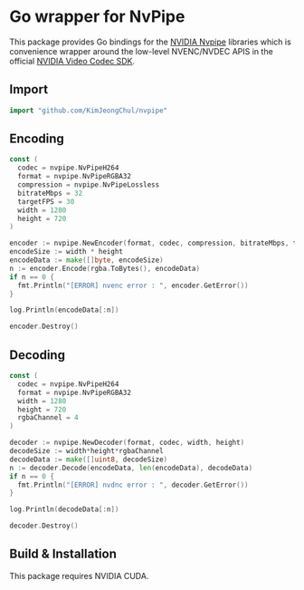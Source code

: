 # Go wrapper for NvPipe

This package provides Go bindings for the [NVIDIA Nvpipe](https://github.com/NVIDIA/NvPipe) libraries which is convenience wrapper around the low-level NVENC/NVDEC APIS in the official [NVIDIA Video Codec SDK](https://developer.nvidia.com/nvidia-video-codec-sdk).

## Import
```go
import "github.com/KimJeongChul/nvpipe"
```

## Encoding
```go
const (
  codec = nvpipe.NvPipeH264
  format = nvpipe.NvPipeRGBA32
  compression = nvpipe.NvPipeLossless
  bitrateMbps = 32
  targetFPS = 30
  width = 1280
  height = 720
)

encoder := nvpipe.NewEncoder(format, codec, compression, bitrateMbps, targetFPS, width, height)
encodeSize := width * height
encodeData := make([]byte, encodeSize)
n := encoder.Encode(rgba.ToBytes(), encodeData)
if n == 0 {
  fmt.Println("[ERROR] nvenc error : ", encoder.GetError())
}

log.Println(encodeData[:n])

encoder.Destroy()
```

## Decoding
```go
const (
  codec = nvpipe.NvPipeH264
  format = nvpipe.NvPipeRGBA32
  width = 1280
  height = 720
  rgbaChannel = 4
)

decoder := nvpipe.NewDecoder(format, codec, width, height)
decodeSize := width*height*rgbaChannel
decodeData := make([]uint8, decodeSize)
n := decoder.Decode(encodeData, len(encodeData), decodeData)
if n == 0 {
  fmt.Println("[ERROR] nvdnc error : ", decoder.GetError())
}

log.Println(decodeData[:n]) 

decoder.Destroy()
```

## Build & Installation
This package requires NVIDIA CUDA.
